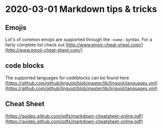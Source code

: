 # 2020-03-01 Markdown tips & tricks

## Emojis

Lot's of common emojis are supported through the ```:name:``` syntax. For a fairly complete list check out [http://www.emoji-cheat-sheet.com/](http://www.emoji-cheat-sheet.com/).

## code blocks

The supported languages for codeblocks can be found here [https://github.com/github/linguist/blob/master/lib/linguist/languages.yml](https://github.com/github/linguist/blob/master/lib/linguist/languages.yml)

## Cheat Sheet

[https://guides.github.com/pdfs/markdown-cheatsheet-online.pdf](https://guides.github.com/pdfs/markdown-cheatsheet-online.pdf)


